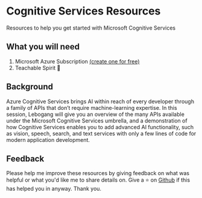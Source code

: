 # Cognitive Services Resources
Resources to help you get started with Microsoft Cognitive Services

## What you will need
1. Microsoft Azure Subscription [(create one for free)](https://azure.microsoft.com/en-us/free/)
2. Teachable Spirit 🙂

## Background

 Azure Cognitive Services brings AI within reach of every developer through a family of APIs that don’t require machine-learning expertise. In this session, Lebogang will give you an overview of the many APIs available under the Microsoft Cognitive Services umbrella, and a demonstration of how Cognitive Services enables you to add advanced AI functionality, such as vision, speech, search, and text services with only a few lines of code for modern application development.

## Feedback
Please help me improve these resources by giving feedback on what was helpful or what you'd like me to share details on. Give a ⭐ on [Github](https://github.com/Fruitymo/cognitive-services-resources) if this has helped you in anyway. Thank you.